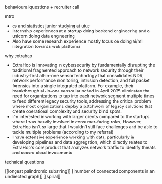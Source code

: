 
behavioural questions + recruiter call

intro
- cs and statistics junior studying at uiuc
- Internship experiences at a startup doing backend engineering and a unicorn doing data engineering
- Also have some research experience mostly focus on doing ai/ml integration towards web platforms

why extrahop
- ExtraHop is innovating in cybersecurity by fundamentally disrupting the traditional fragmented approach to network security through their industry-first all-in-one sensor technology that consolidates NDR, network performance monitoring, intrusion detection, and full packet forensics into a single integrated platform. For example, their breakthrough all-in-one sensor launched in April 2025 eliminates the need for organizations to tap into each network segment multiple times to feed different legacy security tools, addressing the critical problem where most organizations deploy a patchwork of legacy solutions that create operational complexity and security blind spots.
- I'm interested in working with larger clients compared to the startups where I was heavily involved in consumer-facing roles, However, ExtraHop isn't so large that I wouldn't still face challenges and be able to tackle multiple problems (according to my referral)
- I have extensive experience working with data, particularly in developing pipelines and data aggregation, which directly relates to ExtraHop's core product that analyzes network traffic to identify threats and secure cloud investments



technical questions

[[longest palindromic substring]]
[[number of connected components in an undirected graph]]
[[spiral]]


